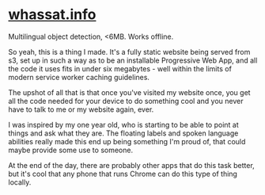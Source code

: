 # [whassat.info](https://whassat.info)

Multilingual object detection, &lt;6MB. Works offline.

So yeah, this is a thing I made. It's a fully static website being served from s3, set up in such a way as to be an installable Progressive Web App, and all the code it uses fits in under six megabytes - well within the limits of modern service worker caching guidelines.

The upshot of all that is that once you've visited my website once, you get all the code needed for your device to do something cool and you never have to talk to me or my website again, ever.

I was inspired by my one year old, who is starting to be able to point at things and ask what they are. The floating labels and spoken language abilities really made this end up being something I'm proud of, that could maybe provide some use to someone.

At the end of the day, there are probably other apps that do this task better, but it's cool that any phone that runs Chrome can do this type of thing locally.
